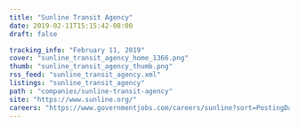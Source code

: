 ```yaml
---
title: "Sunline Transit Agency"
date: 2019-02-11T15:15:42-08:00
draft: false

tracking_info: "February 11, 2019"
cover: "sunline_transit_agency_home_1366.png"
thumb: "sunline_transit_agency_thumb.png"
rss_feed: "sunline_transit_agency.xml"
listings: "sunline_transit_agency"
path : "companies/sunline-transit-agency"
site: "https://www.sunline.org/"
careers: "https://www.governmentjobs.com/careers/sunline?sort=PostingDate%7CDescending"
---
```


